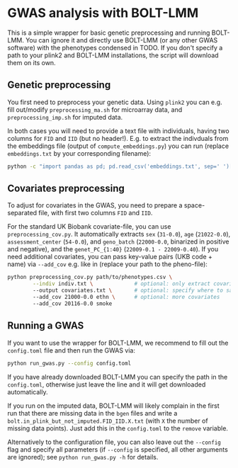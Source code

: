 # GWAS analysis with BOLT-LMM

This is a simple wrapper for basic genetic preprocessing and running BOLT-LMM. You can ignore it and directly use BOLT-LMM (or any other GWAS software) with the phenotypes condensed in TODO. If you don't specify a path to your plink2 and BOLT-LMM installations, the script will download them on its own.

## Genetic preprocessing

You first need to preprocess your genetic data. Using `plink2` you can e.g. fill out/modify `preprocessing_ma.sh` for microarray data, and `preprocessing_imp.sh` for imputed data.

In both cases you will need to provide a text file with individuals, having two columns for `FID` and `IID` (but no header!). E.g. to extract the indivduals from the embeddings file (output of `compute_embeddings.py`) you can run (replace `embeddings.txt` by your corresponding filename):
```bash
python -c "import pandas as pd; pd.read_csv('embeddings.txt', sep=' ')[['FID', 'IID']].to_csv('indiv.txt', sep=' ', header=False, index=False)"
```

## Covariates preprocessing

To adjust for covariates in the GWAS, you need to prepare a space-separated file, with first two columns `FID` and `IID`.

For the standard UK Biobank covariate-file, you can use `preprocessing_cov.py`. It automatically extracts `sex` (`31-0.0`), `age` (`21022-0.0`), `assessment_center` (`54-0.0`), and `geno_batch` (`22000-0.0`, binarized in positive and negative), and the `genet_PC_{1:40}` (`22009-0.1 - 22009-0.40`). If you need additional covariates, you can pass key-value pairs (UKB code + name) via `--add_cov` e.g. like in (replace your path to the pheno-file):
```bash
python preprocessing_cov.py path/to/phenotypes.csv \
        --indiv indiv.txt \             # optional: only extract covariates for those individuals
        --output covariates.txt \       # optional: specify where to save
        --add_cov 21000-0.0 ethn \      # optional: more covariates
        --add_cov 20116-0.0 smoke
```

## Running a GWAS

If you want to use the wrapper for BOLT-LMM, we recommend to fill out the `config.toml` file and then run the GWAS via:
```bash
python run_gwas.py --config config.toml
```

If you have already downloaded BOLT-LMM you can specify the path in the `config.toml`, otherwise just leave the line and it will get downloaded automatically.

If you run on the imputed data, BOLT-LMM will likely complain in the first run that there are missing data in the `bgen` files and write a `bolt.in_plink_but_not_imputed.FID_IID.X.txt` (with `X` the number of missing data points). Just add this in the `config.toml` to the `remove` variable. 


Alternatively to the configuration file, you can also leave out the `--config` flag and specify all parameters (if `--config` is specified, all other arguments are ignored); see `python run_gwas.py -h` for details.


